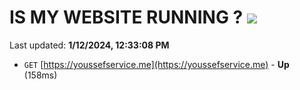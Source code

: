 # IS MY WEBSITE RUNNING ? [![](https://img.shields.io/static/v1?label=Sponsor&message=%E2%9D%A4&logo=GitHub&color=%23fe8e86)](https://github.com/sponsors/<username>)

Last updated: **1/12/2024, 12:33:08 PM**

- `GET` [https://youssefservice.me](https://youssefservice.me) - **Up** (158ms)

